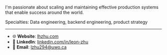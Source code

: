 

I'm passionate about scaling and maintaining effective production systems that enable success around the world. 

Specialties: Data engineering, backend engineering, product strategy

---

- 🌐 **Website**:  [lhzhu.com](https://lhzhu.com)
- 🔗 **LinkedIn**: [linkedin.com/in/leon-zhu](https://linkedin.com/in/leon-zhu)
- 📧 **Email**:    lzhu294@uwo.ca

